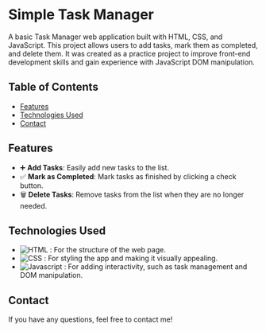 # Simple Task Manager

A basic Task Manager web application built with HTML, CSS, and JavaScript. This project allows users to add tasks, mark them as completed, and delete them. It was created as a practice project to improve front-end development skills and gain experience with JavaScript DOM manipulation.

## Table of Contents

- [Features](#features)
- [Technologies Used](#technologies-used)
- [Contact](#contact)

## Features

- ➕ **Add Tasks**: Easily add new tasks to the list.
- ✅ **Mark as Completed**: Mark tasks as finished by clicking a check button.
- 🗑️ **Delete Tasks**: Remove tasks from the list when they are no longer needed.

## Technologies Used

- ![HTML](https://img.shields.io/badge/-HTML5-e34c26?logo=html5&logoColor=white) : For the structure of the web page.
- ![CSS](https://img.shields.io/badge/-CSS3-264de4?logo=css3&logoColor=white) : For styling the app and making it visually appealing.
- ![Javascript](https://img.shields.io/badge/-Javascript-EFD81D?logo=javascript&logoColor=white) : For adding interactivity, such as task management and DOM manipulation.

## Contact

If you have any questions, feel free to contact me!
